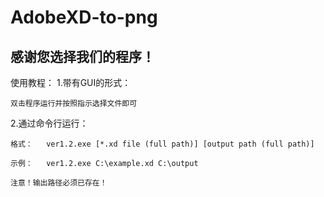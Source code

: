 # AdobeXD-to-png
感谢您选择我们的程序！
-------------------
使用教程：
  1.带有GUI的形式：
  
    双击程序运行并按照指示选择文件即可
    
  2.通过命令行运行：
  
    格式：   ver1.2.exe [*.xd file (full path)] [output path (full path)]
    
    示例：   ver1.2.exe C:\example.xd C:\output
    
    注意！输出路径必须已存在！
